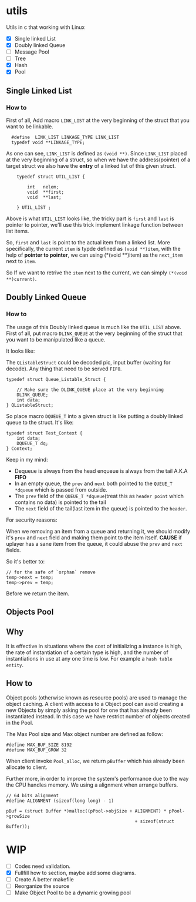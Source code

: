 # utils

Utils in c that working with Linux

- [x] Single linked List
- [x] Doubly linked Queue
- [ ] Message Pool
- [ ] Tree
- [x] Hash
- [x] Pool

## Single Linked List

### How to

First of all, Add macro `LINK_LIST` at the very beginning of the struct that you want to be linkable.

```
  #define  LINK_LIST LINKAGE_TYPE LINK_LIST
  typedef void **LINKAGE_TYPE;
```

As one can see, `LINK_LIST` is defined as `(void **)`. Since `LINK_LIST` placed at the very beginning of a struct, so when we have the address(pointer) of a target struct we also have the **entry** of a linked list of this given struct.

```
    typedef struct UTIL_LIST {

        int   nelem;
        void  **first;
        void  **last;

    } UTIL_LIST ;
```

Above is what `UTIL_LIST` looks like, the tricky part is `first` and `last` is pointer to pointer, we'll use this trick implement linkage function between list items.

So, `first` and `last` is point to the actual item from a linked list. More specifically, the current `item` is typde defined as `(void **)item`, with the help of **pointer to pointer**, we can using (*(void **)item) as the `next_item` next to `item`.

So If we want to retrive the `item` next to the current, we can simply `(*(void **)current)`.



## Doubly Linked Queue

### How to

The usage of this Doubly linked queue is much like the `UTIL_LIST` above. First of all, put macro `DLINK_QUEUE` at the very beginning of the struct that you want to be manipulated like a queue.

It looks like:

The `QListableStruct` could be decoded pic, input buffer (waiting for decode). Any thing that need to be served `FIFO`.

```
typedef struct Queue_Listable_Struct {

    // Make sure the DLINK_QUEUE place at the very beginning
    DLINK_QUEUE;
    int data;
} QListableStruct;
```

So place macro `DQUEUE_T` into a given struct is like putting a doubly linked queue to the struct. It's like:

```
typedef struct Test_Context {
    int data;
    DQUEUE_T dq;    
} Context;
```
Keep in my mind:

- Dequeue is always from the head enqueue is always from the tail A.K.A **FIFO**
- In an empty queue, the `prev` and `next` both pointed to the `QUEUE_T *dqueue` which is passed from outside.
- The `prev` field of the `QUEUE_T *dqueue`(treat this as `header point` which contains no data) is pointed to the tail
- The `next` field of the tail(last item in the queue) is pointed to the `header`. 

For security reasons:

When we removing an item from a queue and returning it, we should modify it's `prev` and `next` field and making them point to the item itself. **CAUSE** if uplayer has a sane item from the queue, it could abuse the `prev` and `next` fields. 

So it's better to:
```
// for the safe of `orphan` remove
temp->next = temp;
temp->prev = temp;
```
Before we return the item.

## Objects Pool

## Why

It is effective in situations where the cost of initializing a instance is high, the rate of instantiation of a certain type is high, and the number of instantiations in use at any one time is low. For example a `hash table entity`.

## How to

Object pools (otherwise known as resource pools) are used to manage the object caching. A client with access to a Object pool can avoid creating a new Objects by simply asking the pool for one that has already been instantiated instead. In this case we have restrict number of objects created in the Pool.

The Max Pool size and Max object number are defined as follow:

```
#define MAX_BUF_SIZE 8192
#define MAX_BUF_GROW 32
```
When client invoke `Pool_alloc`, we return `pBuffer` which has already been allocate to client.

Further more, in order to improve the system's performance due to the way the CPU handles memory. We using a alignment when arrange buffers.

```
// 64 bits alignment
#define ALIGNMENT (sizeof(long long) - 1)

pBuf = (struct Buffer *)malloc((pPool->objSize + ALIGNMENT) * pPool->growSize
                                                 + sizeof(struct Buffer));
```


# WIP
  - [ ] Codes need validation.  
  - [x] Fullfill how to section, maybe add some diagrams.
  - [ ] Create A better makefile 
  - [ ] Reorganize the source
  - [ ] Make Object Pool to be a dynamic growing pool 

